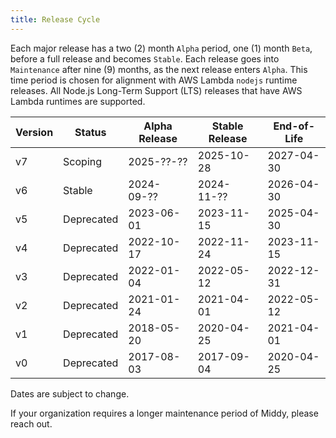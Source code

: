 ```yaml
---
title: Release Cycle
---
```


Each major release has a two (2) month `Alpha` period, one (1) month `Beta`, before a full release and becomes `Stable`.
Each release goes into `Maintenance` after nine (9) months, as the next release enters `Alpha`.
This time period is chosen for alignment with AWS Lambda `nodejs` runtime releases.
All Node.js Long-Term Support (LTS) releases that have AWS Lambda runtimes are supported.

| Version | Status     | Alpha Release | Stable Release | End-of-Life |
| ------- | ---------- | ------------- | -------------- | ----------- |
| v7      | Scoping    | 2025-??-??    | 2025-10-28     | 2027-04-30  |
| v6      | Stable     | 2024-09-??    | 2024-11-??     | 2026-04-30  |
| v5      | Deprecated | 2023-06-01    | 2023-11-15     | 2025-04-30  |
| v4      | Deprecated | 2022-10-17    | 2022-11-24     | 2023-11-15  |
| v3      | Deprecated | 2022-01-04    | 2022-05-12     | 2022-12-31  |
| v2      | Deprecated | 2021-01-24    | 2021-04-01     | 2022-05-12  |
| v1      | Deprecated | 2018-05-20    | 2020-04-25     | 2021-04-01  |
| v0      | Deprecated | 2017-08-03    | 2017-09-04     | 2020-04-25  |

Dates are subject to change.

If your organization requires a longer maintenance period of Middy, please reach out.
